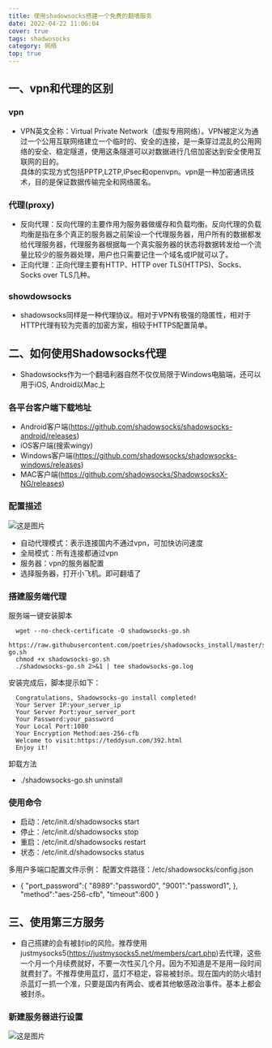 ```yaml
---
title: 使用shadowsocks搭建一个免费的翻墙服务  
date: 2022-04-22 11:06:04  
cover: true  
tags: shadwosocks    
category: 网络  
top: true
---
```


## 一、vpn和代理的区别

### vpn
- VPN英文全称：Virtual Private Network（虚拟专用网络）。VPN被定义为通过一个公用互联网络建立一个临时的、安全的连接，是一条穿过混乱的公用网络的安全、稳定隧道，使用这条隧道可以对数据进行几倍加密达到安全使用互联网的目的。  
  具体的实现方式包括PPTP,L2TP,IPsec和openvpn。vpn是一种加密通讯技术，目的是保证数据传输完全和网络匿名。  

### 代理(proxy)
- 反向代理：反向代理的主要作用为服务器做缓存和负载均衡。反向代理的负载均衡是指在多个真正的服务器之前架设一个代理服务器，用户所有的数据都发给代理服务器，代理服务器根据每一个真实服务器的状态将数据转发给一个流量比较少的服务器处理，用户也只需要记住一个域名或IP就可以了。
- 正向代理：正向代理主要有HTTP、HTTP over TLS(HTTPS)、Socks、Socks over TLS几种。  

### showdowsocks
- shadowsocks同样是一种代理协议。相对于VPN有极强的隐匿性，相对于HTTP代理有较为完善的加密方案，相较于HTTPS配置简单。  

## 二、如何使用Shadowsocks代理
- Shadowsocks作为一个翻墙利器自然不仅仅局限于Windows电脑端，还可以用于iOS, Android以Mac上  
### 各平台客户端下载地址
- Android客户端(https://github.com/shadowsocks/shadowsocks-android/releases)
- iOS客户端(搜索wingy)
- Windows客户端(https://github.com/shadowsocks/shadowsocks-windows/releases)
- MAC客户端(https://github.com/shadowsocks/ShadowsocksX-NG/releases)

### 配置描述
![这是图片](/img/422/peizhi.png "Magic Gardens")
- 自动代理模式：表示连接国内不通过vpn，可加快访问速度
- 全局模式：所有连接都通过vpn
- 服务器：vpn的服务器配置
- 选择服务器，打开小飞机。即可翻墙了

### 搭建服务端代理
服务端一键安装脚本
```
  wget --no-check-certificate -O shadowsocks-go.sh 
  https://raw.githubusercontent.com/poetries/shadowsocks_install/master/shadowsocks-go.sh
  chmod +x shadowsocks-go.sh
  ./shadowsocks-go.sh 2>&1 | tee shadowsocks-go.log 
```

安装完成后，脚本提示如下：
```
  Congratulations, Shadowsocks-go install completed!
  Your Server IP:your_server_ip
  Your Server Port:your_server_port
  Your Password:your_password
  Your Local Port:1080
  Your Encryption Method:aes-256-cfb
  Welcome to visit:https://teddysun.com/392.html
  Enjoy it!  
```

卸载方法
- ./shadowsocks-go.sh uninstall

### 使用命令
- 启动：/etc/init.d/shadowsocks start
- 停止：/etc/init.d/shadowsocks stop
- 重启：/etc/init.d/shadowsocks restart
- 状态：/etc/init.d/shadowsocks status

多用户多端口配置文件示例： 配置文件路径：/etc/shadowsocks/config.json  
- {
  "port_password":{
  "8989":"password0",
  "9001":"password1",
  },
  "method":"aes-256-cfb",
  "timeout":600
  }

## 三、使用第三方服务
- 自己搭建的会有被封ip的风险。推荐使用justmysocks5(https://justmysocks5.net/members/cart.php)去代理，这些一个月一个月续费就好，不要一次性买几个月。因为不知道是不是用一段时间就费封了。不推荐使用蓝灯，蓝灯不稳定，容易被封杀。现在国内的防火墙封杀蓝灯一抓一个准，只要是国内有两会、或者其他敏感政治事件。基本上都会被封杀。  

### 新建服务器进行设置
![这是图片](/img/422/fuwuqi.png "Magic Gardens")